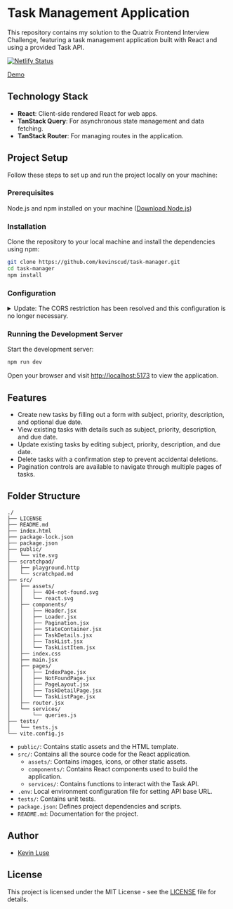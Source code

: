 # Task Management Application

This repository contains my solution to the Quatrix Frontend Interview Challenge, featuring a task management application built with React and using a provided Task API.

[![Netlify Status](https://api.netlify.com/api/v1/badges/dbb5c8fa-0c64-4a5e-8cf2-e8abb0d7dce0/deploy-status)](https://app.netlify.com/sites/regal-mermaid-18c954/deploys)

[Demo](https://regal-mermaid-18c954.netlify.app/)

<!-- --- -->

## Technology Stack

- **React**: Client-side rendered React for web apps.
- **TanStack Query**: For asynchronous state management and data fetching.
- **TanStack Router**: For managing routes in the application.

## Project Setup

Follow these steps to set up and run the project locally on your machine:

### Prerequisites

Node.js and npm installed on your machine ([Download Node.js](https://nodejs.org/))

### Installation

Clone the repository to your local machine and install the dependencies using npm:

```bash
git clone https://github.com/kevinscud/task-manager.git
cd task-manager
npm install
```

### Configuration

<details>

<summary>Update: The CORS restriction has been resolved and this configuration is no longer necessary.</summary>

<br>

To bypass CORS (Cross-Origin Resource Sharing) restrictions when accessing the Task API, a CORS proxy
server has been set up. This proxy server allows requests from `localhost` to access the Task API.

#### **Using the CORS Proxy Server**

I have created a CORS proxy server at `https://cors-proxy.kevinscud.workers.dev` for this project. This proxy server will fetch data from the Task API and forward it to this application, bypassing CORS restrictions.

#### **Set Up Environment Variables**

Create a `.env` file in the root of the project directory with the following configuration:

```plaintext
VITE_API_BASE_URL=https://cors-proxy.kevinscud.workers.dev/?url=https://task.quatrixglobal.com
```

**Note: This configuration is only needed for development (localhost) and should not be used in the hosted production application.**

</details>

### Running the Development Server

Start the development server:

```bash
npm run dev
```

Open your browser and visit [http://localhost:5173](http://localhost:5173) to view the application.

## Features

- Create new tasks by filling out a form with subject, priority, description, and optional due date.
- View existing tasks with details such as subject, priority, description, and due date.
- Update existing tasks by editing subject, priority, description, and due date.
- Delete tasks with a confirmation step to prevent accidental deletions.
- Pagination controls are available to navigate through multiple pages of tasks.

## Folder Structure

```plaintext
./
├── LICENSE
├── README.md
├── index.html
├── package-lock.json
├── package.json
├── public/
│   └── vite.svg
├── scratchpad/
│   ├── playground.http
│   └── scratchpad.md
├── src/
│   ├── assets/
│   │   ├── 404-not-found.svg
│   │   └── react.svg
│   ├── components/
│   │   ├── Header.jsx
│   │   ├── Loader.jsx
│   │   ├── Pagination.jsx
│   │   ├── StateContainer.jsx
│   │   ├── TaskDetails.jsx
│   │   ├── TaskList.jsx
│   │   └── TaskListItem.jsx
│   ├── index.css
│   ├── main.jsx
│   ├── pages/
│   │   ├── IndexPage.jsx
│   │   ├── NotFoundPage.jsx
│   │   ├── PageLayout.jsx
│   │   ├── TaskDetailPage.jsx
│   │   └── TaskListPage.jsx
│   ├── router.jsx
│   └── services/
│       └── queries.js
├── tests/
│   └── tests.js
└── vite.config.js
```

- `public/`: Contains static assets and the HTML template.
- `src/`: Contains all the source code for the React application.
  - `assets/`: Contains images, icons, or other static assets.
  - `components/`: Contains React components used to build the application.
  - `services/`: Contains functions to interact with the Task API.
- `.env`: Local environment configuration file for setting API base URL.
- `tests/`: Contains unit tests.
- `package.json`: Defines project dependencies and scripts.
- `README.md`: Documentation for the project.

## Author

- [Kevin Luse](https://github.com/kevinscud)

## License

This project is licensed under the MIT License - see the [LICENSE](LICENSE) file for details.
